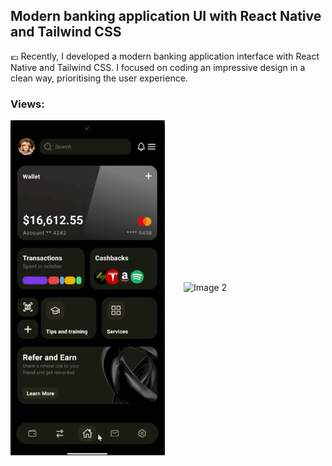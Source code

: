 ## Modern banking application UI with React Native and Tailwind CSS
💶 Recently, I developed a modern banking application interface with React Native and Tailwind CSS. I focused on coding an impressive design in a clean way, prioritising the user experience.

### Views:
<div style="display: flex; justify-content: center; align-items: center;">
    <img src="appss.png" alt="Image 1" width="247" style="margin-right: 30px;object-fit:cover"/>
    <img src="appgifbank.gif" alt="Image 2" width="300"/>
</div>

